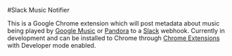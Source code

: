#Slack Music Notifier

This is a Google Chrome extension which will post metadata about music being played by [Google Music](https://play.google.com/) or [Pandora](http://www.pandora.com/) to a [Slack](https://slack.com/) webhook. Currently in development and can be installed to Chrome through [Chrome Extensions](chrome://extensions/) with Developer mode enabled.